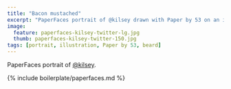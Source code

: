 ```yaml
---
title: "Bacon mustached"
excerpt: "PaperFaces portrait of @kilsey drawn with Paper by 53 on an iPad."
image: 
  feature: paperfaces-kilsey-twitter-lg.jpg
  thumb: paperfaces-kilsey-twitter-150.jpg
tags: [portrait, illustration, Paper by 53, beard]
---
```


PaperFaces portrait of [@kilsey](http://twitter.com/kilsey).

{% include boilerplate/paperfaces.md %}